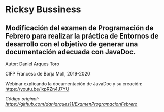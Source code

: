 # Ricksy Bussiness
## Modificación del examen de Programación de Febrero para realizar la práctica de Entornos de desarrollo con el objetivo de generar una documentación adecuada con JavaDoc.

Autor: Daniel Arques Toro

CIFP Francesc de Borja Moll, 2019-2020

Webinar explicando la documentación de JavaDoc y su creación: https://youtu.be/lxpRZn4J7YU

_Código original: https://github.com/daniarques11/ExamenProgramacionFebrero_
